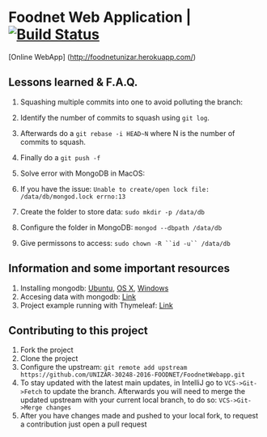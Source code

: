 # Foodnet Web Application | [![Build Status](https://travis-ci.org/UNIZAR-30248-2016-FOODNET/FoodnetWebapp.svg?branch=master)](https://travis-ci.org/UNIZAR-30248-2016-FOODNET/FoodnetWebapp)

[Online WebApp] (http://foodnetunizar.herokuapp.com/)

## Lessons learned & F.A.Q.
1. Squashing multiple commits into one to avoid polluting the branch:
  1. Identify the number of commits to squash using `git log`. 
  1. Afterwards do a `git rebase -i HEAD~N` where N is the number of commits to squash. 
  1. Finally do a `git push -f`

2. Solve error with MongoDB in MacOS:
  1. If you have the issue: `Unable to create/open lock file: /data/db/mongod.lock errno:13`
  2. Create the folder to store data: `sudo mkdir -p /data/db`
  3. Configure the folder in MongoDB: `mongod --dbpath /data/db`
  4. Give permissons to access: `sudo chown -R ``id -u`` /data/db`
  
## Information and  some important resources
1. Installing mongodb: [Ubuntu](https://docs.mongodb.com/manual/tutorial/install-mongodb-on-ubuntu/), [OS X](https://docs.mongodb.com/manual/tutorial/install-mongodb-on-os-x/), [Windows](https://docs.mongodb.com/manual/tutorial/install-mongodb-on-windows/)
2. Accesing data with mongodb: [Link](https://spring.io/guides/gs/accessing-data-mongodb/)
3. Project example running with Thymeleaf: [Link](http://krams915.blogspot.com.es/2012/12/spring-and-thymeleaf-with-javaconfig_2.html)

## Contributing to this project
1. Fork the project
2. Clone the project
3. Configure the upstream: `git remote add upstream https://github.com/UNIZAR-30248-2016-FOODNET/FoodnetWebapp.git`
4. To stay updated with the latest main updates, in IntelliJ go to `VCS->Git->Fetch` to update the branch. Afterwards you will need to merge the updated upstream with your current local branch, to do so: `VCS->Git->Merge changes`
5. After you have changes made and pushed to your local fork, to request a contribution just open a pull request
